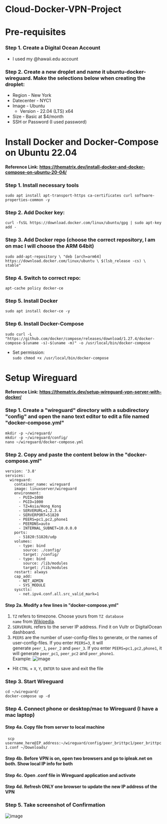 # Cloud-Docker-VPN-Project
# Pre-requisites
### Step 1. Create a Digital Ocean Account
- I used my @hawaii.edu account

### Step 2. Create a new droplet and name it ubuntu-docker-wireguard. Make the selections below when creating the droplet:
- Region - New York
- Datecenter - NYC1
- Image - Ubuntu
	- Version - 22.04 (LTS) x64
- Size - Basic at $4/month
- SSH or Password (I used password)

# Install Docker and Docker-Compose on Ubuntu 22.04
#### Reference Link: https://thematrix.dev/install-docker-and-docker-compose-on-ubuntu-20-04/

### Step 1. Install necessary tools
`sudo apt install apt-transport-https ca-certificates curl software-properties-common -y`
### Step 2. Add Docker key:
`curl -fsSL https://download.docker.com/linux/ubuntu/gpg | sudo apt-key add -`
### Step 3. Add Docker repo (choose the correct repository, I am on mac I will choose the ARM 64bit)
`sudo add-apt-repository \ "deb [arch=arm64] https://download.docker.com/linux/ubuntu \ $(lsb_release -cs) \ stable"`
### Step 4. Switch to correct repo:
`apt-cache policy docker-ce`
### Step 5. Install Docker
`sudo apt install docker-ce -y`
### Step 6. Install Docker-Compose
`sudo curl -L "https://github.com/docker/compose/releases/download/1.27.4/docker-compose-$(uname -s)-$(uname -m)" -o /usr/local/bin/docker-compose`
- Set permission:<br>
`sudo chmod +x /usr/local/bin/docker-compose`

# Setup Wireguard
#### Reference Link: https://thematrix.dev/setup-wireguard-vpn-server-with-docker/

### Step 1. Create a "wireguard" directory with a subdirectory "config" and open the nano text editor to edit a file named "docker-compose.yml"
`mkdir -p ~/wireguard/`<br>
`mkdir -p ~/wireguard/config/`<br>
`nano ~/wireguard/docker-compose.yml`<br>
### Step 2. Copy and paste the content below in the "docker-compose.yml"
```
version: '3.8'
services:
  wireguard:
    container_name: wireguard
    image: linuxserver/wireguard
    environment:
      - PUID=1000
      - PGID=1000
      - TZ=Asia/Hong_Kong
      - SERVERURL=1.2.3.4
      - SERVERPORT=51820
      - PEERS=pc1,pc2,phone1
      - PEERDNS=auto
      - INTERNAL_SUBNET=10.0.0.0
    ports:
      - 51820:51820/udp
    volumes:
      - type: bind
        source: ./config/
        target: /config/
      - type: bind
        source: /lib/modules
        target: /lib/modules
    restart: always
    cap_add:
      - NET_ADMIN
      - SYS_MODULE
    sysctls:
      - net.ipv4.conf.all.src_valid_mark=1
```
#### Step 2a. Modify a few lines in "docker-compose.yml"
1.  `TZ` refers to timezone. Choose yours from `TZ database name` from [Wikipedia](https://en.wikipedia.org/wiki/List_of_tz_database_time_zones).
2.  `SERVERURL` refers to the server IP address. Find it on Vultr or DigitalOcean dashboard.
3.  `PEERS` are the number of user-config-files to generate, or the names of user-config-files. If you enter `PEERS=3`, it will generate `peer_1`, `peer_2` and `peer_3`. If you enter `PEERS=pc1,pc2,phone1`, it will generate `peer_pc1`, `peer_pc2` and `peer_phone1`.<br>
Example: ![image](https://user-images.githubusercontent.com/46617761/235452639-b939d755-5384-47ff-bb45-253d13317271.png)
- Hit `CTRL` + `X`, `Y`, `ENTER` to save and exit the file
### Step 3. Start Wireguard
`cd ~/wireguard/`<br>
`docker-compose up -d`<br>
### Step 4. Connect phone or desktop/mac to Wireguard (I have a mac laptop)
#### Step 4a. Copy file from server to local machine
  `scp username_here@IP_address:~/wireguard/config/peer_brittpc1/peer_brittpc1.conf ~/Downloads/`
#### Step 4b. Before VPN is on, open two browsers and go to ipleak.net on both. Show local IP info for both
#### Step 4c. Open .conf file in Wireguard application and activate
#### Step 4d. Refresh ONLY one browser to update the new IP address of the VPN
### Step 5. Take screenshot of Confirmation
![image](https://user-images.githubusercontent.com/46617761/235452763-0e88f1e1-a346-49bd-9f17-385a2980a925.png)
